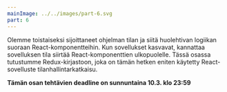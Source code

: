 ```yaml
---
mainImage: ../../images/part-6.svg
part: 6
---
```


<div class="intro">

Olemme toistaiseksi sijoittaneet ohjelman tilan ja siitä huolehtivan logiikan suoraan React-komponentteihin. Kun sovellukset kasvavat, kannattaa sovelluksen tila siirtää React-komponenttien ulkopuolelle. Tässä osassa tutustumme Redux-kirjastoon, joka on tämän hetken eniten käytetty React-sovelluste tilanhallintarkatkaisu. 

**Tämän osan tehtävien deadline on sunnuntaina 10.3. klo 23:59**

</div>

